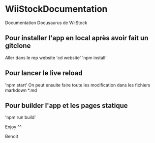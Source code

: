 # WiiStockDocumentation
Documentation Docusaurus de WiiStock

## Pour installer l'app en local après avoir fait un gitclone
Aller dans le rep website
'cd website'
'npm install'


## Pour lancer le live reload 
'npm start'
On peut ensuite faire toute les modification dans les fichiers markdown *.md

## Pour builder l'app et les pages statique
'npm run build'

Enjoy ^^

Benoit
